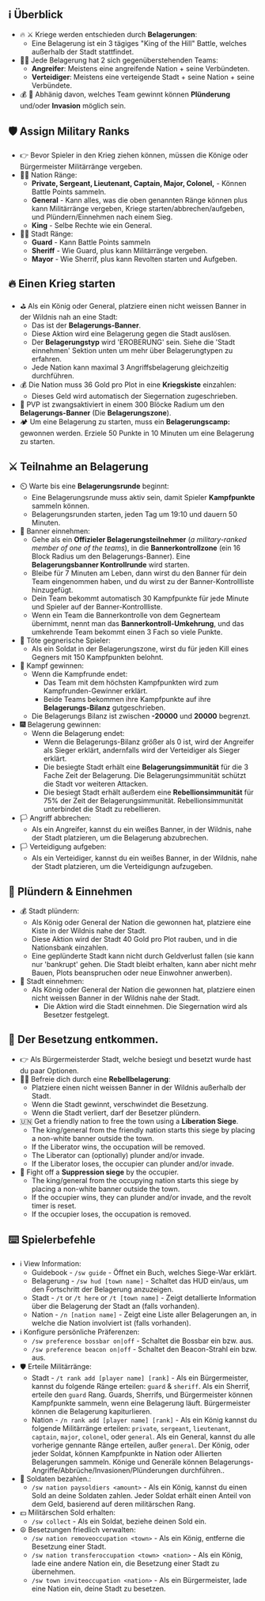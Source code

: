 ## :information_source: Überblick
* :fire: :crossed_swords: Kriege werden entschieden durch **Belagerungen**:
  * Eine Belagerung ist ein 3 tägiges "King of the Hill" Battle, welches außerhalb der Stadt stattfindet.
* 🤼‍♂️  Jede Belagerung hat 2 sich gegenüberstehenden Teams:
  * **Angreifer**: Meistens eine angreifende Nation + seine Verbündeten.
  * **Verteidiger**: Meistens eine verteigende Stadt + seine Nation + seine Verbündete.
* :moneybag: :triangular_flag_on_post: Abhänig davon, welches Team gewinnt können **Plünderung** und/oder **Invasion** möglich sein.
## :shield: Assign Military Ranks
* :point_right: Bevor Spieler in den Krieg ziehen können, müssen die Könige oder Bürgermeister Militärränge vergeben.
* 💂‍♂️  Nation Ränge:
  * **Private, Sergeant, Lieutenant, Captain, Major, Colonel,** - Können Battle Points sammeln.
  * **General** - Kann alles, was die oben genannten Ränge können plus kann Militärränge vergeben, Kriege starten/abbrechen/aufgeben, und Plündern/Einnehmen nach einem Sieg.
  * **King** - Selbe Rechte wie ein General.
* 💂‍♂️  Stadt Ränge:
  * **Guard** - Kann Battle Points sammeln
  * **Sheriff** - Wie Guard, plus kann Militärränge vergeben.
  * **Mayor** - Wie Sherrif, plus kann Revolten starten und Aufgeben.

## :fire: Einen Krieg starten
  - :golf: Als ein König oder General, platziere einen nicht weissen Banner in der Wildnis nah an eine Stadt:
    - Das ist der **Belagerungs-Banner**.
    - Diese Aktion wird eine Belagerung gegen die Stadt auslösen.
    - Der **Belagerungstyp** wird 'EROBERUNG' sein. Siehe die 'Stadt einnehmen' Sektion unten um mehr über Belagerungtypen zu erfahren.
    - Jede Nation kann maximal 3 Angriffsbelagerung gleichzeitig durchführen.
  - :moneybag: Die Nation muss 36 Gold pro Plot in eine **Kriegskiste** einzahlen:
    - Dieses Geld wird automatisch der Siegernation zugeschrieben.
  - :person_fencing: PVP ist zwangsaktiviert in einem 300 Blöcke Radium um den **Belagerungs-Banner** (Die **Belagerungszone**).
  - :camping: Um eine Belagerung zu starten, muss ein **Belagerungscamp:** gewonnen werden. Erziele 50 Punkte in 10 Minuten um eine Belagerung zu starten.

## :crossed_swords: Teilnahme an Belagerung
* :timer_clock: Warte bis eine **Belagerungsrunde** beginnt:
  - Eine Belagerungsrunde muss aktiv sein, damit Spieler **Kampfpunkte** sammeln können.
  - Belagerungsrunden starten, jeden Tag um 19:10 und dauern 50 Minuten.
* :100: Banner einnehmen:
    - Gehe als ein **Offizieler Belagerungsteilnehmer** (*a military-ranked member of one of the teams*), in die **Bannerkontrollzone** (ein 16 Block Radius um den Belagerungs-Banner). Eine **Belagerungsbanner Kontrollrunde** wird starten.
    - Bleibe für 7 Minuten am Leben, dann wirst du den Banner für dein Team eingenommen haben, und du wirst zu der Banner-Kontrollliste hinzugefügt.
    - Dein Team bekommt automatisch 30 Kampfpunkte für jede Minute und Spieler auf der Banner-Kontrollliste.
    - Wenn ein Team die Bannerkontrolle von dem Gegnerteam übernimmt, nennt man das **Bannerkontroll-Umkehrung**, und das umkehrende Team bekommt einen 3 Fach so viele Punkte.
* :100: Töte gegnerische Spieler:
    - Als ein Soldat in der Belagerungszone, wirst du für jeden Kill eines Gegners mit 150 Kampfpunkten belohnt.
* :gorilla: Kampf gewinnen:
   - Wenn die Kampfrunde endet:
     - Das Team mit dem höchsten Kampfpunkten wird zum Kampfrunden-Gewinner erklärt.
     - Beide Teams bekommen ihre Kampfpunkte auf ihre **Belagerungs-Bilanz** gutgeschrieben.
   - Die Belagerungs Bilanz ist zwischen **-20000** und **20000** begrenzt.
* :fireworks: Belagerung gewinnen:
  - Wenn die Belagerung endet:
    - Wenn die Belagerungs-Bilanz größer als 0 ist, wird der Angreifer als Sieger erklärt, andernfalls wird der Verteidiger als Sieger erklärt.
    - Die besiegte Stadt erhält eine **Belagerungsimmunität** für die 3 Fache Zeit der Belagerung. Die Belagerungsimmunität schützt die Stadt vor weiteren Attacken.
    - Die besiegt Stadt erhält außerdem eine **Rebellionsimmunität** für 75% der Zeit der Belagerungsimmunität. Rebellionsimmunität unterbindet die Stadt zu rebellieren.
* 🏳️ Angriff abbrechen:
  - Als ein Angreifer, kannst du ein weißes Banner, in der Wildnis, nahe der Stadt platzieren, um die Belagerung abzubrechen.
* 🏳️ Verteidigung aufgeben:
  - Als ein Verteidiger, kannst du ein weißes Banner, in der Wildnis, nahe der Stadt platzieren, um die Verteidigungn aufzugeben.

## :gift: Plündern & Einnehmen
* :moneybag: Stadt plündern:
   - Als König oder General der Nation die gewonnen hat, platziere eine Kiste in der Wildnis nahe der Stadt.
   - Diese Aktion wird der Stadt 40 Gold pro Plot rauben, und in die Nationsbank einzahlen.
   - Eine geplünderte Stadt kann nicht durch Geldverlust fallen (sie kann nur 'bankrupt' gehen. Die Stadt bleibt erhalten, kann aber nicht mehr Bauen, Plots beanspruchen oder neue Einwohner anwerben).
* :triangular_flag_on_post: Stadt einnehmen:
   - Als König oder General der Nation die gewonnen hat, platziere einen nicht weissen Banner in der Wildnis nahe der Stadt.
     - Die Aktion wird die Stadt einnehmen. Die Siegernation wird als Besetzer festgelegt.

## :statue_of_liberty: Der Besetzung entkommen.
   - :point_right: Als Bürgermeisterder Stadt, welche besiegt und besetzt wurde hast du paar Optionen.
   - :farmer: Befreie dich durch eine **Rebellbelagerung**:
       - Platziere einen nicht weissen Banner in der Wildnis außerhalb der Stadt.
       - Wenn die Stadt gewinnt, verschwindet die Besetzung.
       - Wenn die Stadt verliert, darf der Besetzer plündern.
   - :united_nations: Get a friendly nation to free the town using a **Liberation Siege**.
       - The king/general from the friendly nation starts this siege by placing a non-white banner outside the town.
       - If the Liberator wins, the occupation will be removed.
       - The Liberator can (optionally) plunder and/or invade.
       - If the Liberator loses, the occupier can plunder and/or invade.
   - :boot: Fight off a **Suppression siege** by the occupier.
       - The king/general from the occupying nation starts this siege by placing a non-white banner outside the town.
       - If the occupier wins, they can plunder and/or invade, and the revolt timer is reset.
       - If the occupier loses, the occupation is removed.

## :keyboard: Spielerbefehle
* :information_source: View Information:
  - Guidebook - `/sw guide` - Öffnet ein Buch, welches Siege-War erklärt.
  - Belagerung - `/sw hud [town name]` - Schaltet das HUD ein/aus, um den Fortschritt der Belagerung anzuzeigen.
  - Stadt - `/t` or `/t here` or `/t [town name]` - Zeigt detallierte Information über die Belagerung der Stadt an (falls vorhanden).
  - Nation - `/n [nation name]` - Zeigt eine Liste aller Belagerungen an, in welche die Nation involviert ist (falls vorhanden).
* :information_source: Konfigure persönliche Präferenzen:
  - `/sw preference bossbar on|off` - Schaltet die Bossbar ein bzw. aus.
  - `/sw preference beacon on|off` - Schaltet den Beacon-Strahl ein bzw. aus.
* :shield:  Erteile Militärränge:
  - Stadt - `/t rank add [player name] [rank]` - Als ein Bürgermeister, kannst du folgende Ränge erteilen: `guard` & `sheriff`. Als ein Sherrif, erteile den `guard` Rang. Guards, Sherrifs, und Bürgermeister können Kampfpunkte sammeln, wenn eine Belagerung läuft.
  Bürgermeister können die Belagerung kapiturlieren.
  - Nation - `/n rank add [player name] [rank]` - Als ein König kannst du folgende Militärränge erteilen: `private`, `sergeant`, `lieutenant`, `captain`, `major`, `colonel`, oder `general`. Als ein General, kannst du alle vorherige gennante Ränge erteilen, außer `general`. Der König, oder jeder Soldat, können Kampfpunkte in Nation oder Allierten Belagerungen sammeln. Könige und Generäle können Belagerungs-Angriffe/Abbrüche/Invasionen/Plünderungen durchführen..
* :money_with_wings: Soldaten bezahlen.:
  - `/sw nation paysoldiers <amount>` - Als ein König, kannst du einen Sold an deine Soldaten zahlen. Jeder Soldat erhält einen Anteil von dem Geld, basierend auf deren militärschen Rang.
* :dollar: Militärschen Sold erhalten:
  - `/sw collect` - Als ein Soldat, beziehe deinen Sold ein.
* :peace_symbol: Besetzungen friedlich verwalten:
  - `/sw nation removeoccupation <town>` - Als ein König, entferne die Besetzung einer Stadt.
  - `/sw nation transferoccupation <town> <nation>` - Als ein König, lade eine andere Nation ein, die Besetzung einer Stadt zu übernehmen.
  - `/sw town inviteoccupation <nation>` - Als ein Bürgermeister, lade eine Nation ein, deine Stadt zu besetzen.